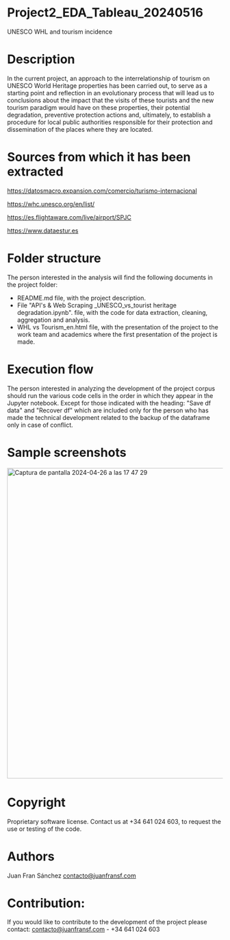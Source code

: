 # Project2_EDA_Tableau_20240516

UNESCO WHL and tourism incidence

# Description
In the current project, an approach to the interrelationship of tourism on UNESCO World Heritage properties has been carried out, to serve as a starting point and reflection in an evolutionary process that will lead us to conclusions about the impact that the visits of these tourists and the new tourism paradigm would have on these properties, their potential degradation, preventive protection actions and, ultimately, to establish a procedure for local public authorities responsible for their protection and dissemination of the places where they are located.

# Sources from which it has been extracted

https://datosmacro.expansion.com/comercio/turismo-internacional

https://whc.unesco.org/en/list/

https://es.flightaware.com/live/airport/SPJC

https://www.dataestur.es

# Folder structure

The person interested in the analysis will find the following documents in the project folder:

- README.md file, with the project description.
- File "API's & Web Scraping _UNESCO_vs_tourist heritage degradation.ipynb". file, with the code for data extraction, cleaning, aggregation and analysis.
- WHL vs Tourism_en.html file, with the presentation of the project to the work team and academics where the first presentation of the project is made.
# Execution flow

The person interested in analyzing the development of the project corpus should run the various code cells in the order in which they appear in the Jupyter notebook.
Except for those indicated with the heading: "Save df data" and "Recover df" which are included only for the person who has made the technical development related to the backup of the dataframe only in case of conflict.

# Sample screenshots

<img width="724" alt="Captura de pantalla 2024-04-26 a las 17 47 29" src="https://github.com/Kabuto4dev/Project-1-Deliverable_20240426/assets/100389319/e79198b7-b089-4c00-8fd5-28b95f95b345">

# Copyright

Proprietary software license. Contact us at +34 641 024 603, to request the use or testing of the code.

# Authors

Juan Fran Sánchez contacto@juanfransf.com

# Contribution: 

If you would like to contribute to the development of the project please contact: 
contacto@juanfransf.com - +34 641 024 603
